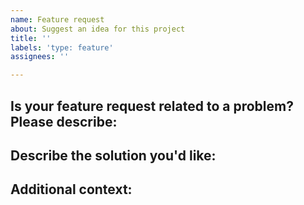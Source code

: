 ```yaml
---
name: Feature request
about: Suggest an idea for this project
title: ''
labels: 'type: feature'
assignees: ''

---
```


## Is your feature request related to a problem? Please describe:
<!-- A clear and concise description of what the problem is. Ex. I'm always frustrated when [...] -->

## Describe the solution you'd like:
<!--A clear and concise description of what you want to happen. -->

## Additional context:
<!-- Add any other context or screenshots about the feature request here. -->
